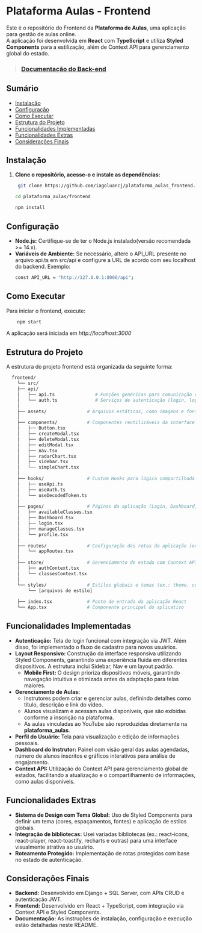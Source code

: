 # Plataforma Aulas - Frontend

Este é o repositório do Frontend da **Plataforma de Aulas**, uma aplicação para gestão de aulas online.  
A aplicação foi desenvolvida em **React** com **TypeScript** e utiliza **Styled Components** para a estilização, além de Context API para gerenciamento global do estado.
> ### [Documentação do Back-end](https://github.com/iagoluancj/plataforma_aulas_backend)

## Sumário

- [Instalação](#instalação)
- [Configuração](#configuração)
- [Como Executar](#como-executar)
- [Estrutura do Projeto](#estrutura-do-projeto)
- [Funcionalidades Implementadas](#funcionalidades-implementadas)
- [Funcionalidades Extras](#funcionalidades-extras)
- [Considerações Finais](#considerações-finais)

## Instalação

1. **Clone o repositório, acesse-o e instale as dependências:**

   ```bash
    git clone https://github.com/iagoluancj/plataforma_aulas_frontend.git
   ```

    ```bash
    cd plataforma_aulas/frontend
    ```

    ```bash
    npm install
    ```
## Configuração

- **Node.js:** Certifique-se de ter o Node.js instalado(versão recomendada >= 14.x).
- **Variáveis de Ambiente:** Se necessário, altere o API_URL presente no arquivo api.ts em src/api e configure a URL de acordo com seu localhost do backend. Exemplo:
    ```bash
    const API_URL = "http://127.0.0.1:8000/api";
    ```

## Como Executar

Para iniciar o frontend, execute: 
  ```bash
      npm start
  ```
A aplicação será iniciada em *http://localhost:3000*

## Estrutura do Projeto

A estrutura do projeto frontend está organizada da seguinte forma: 
```bash
  frontend/
    └── src/
    ├── api/                
    │   ├── api.ts               # Funções genéricas para comunicação com a API
    │   └── auth.ts              # Serviços de autenticação (login, logout, etc.)
    │   
    ├── assets/               # Arquivos estáticos, como imagens e fontes
    │
    ├── components/           # Componentes reutilizáveis da interface (Botões, Nav, Sidebar, etc.)
    │   ├── Button.tsx         
    │   ├── createModal.tsx    
    │   ├── deleteModal.tsx    
    │   ├── editModal.tsx      
    │   ├── nav.tsx            
    │   ├── radarChart.tsx     
    │   ├── sidebar.tsx        
    │   └── simpleChart.tsx    
    │
    ├── hooks/                # Custom Hooks para lógica compartilhada (ex.: useAuth, useApi, useDecodedToken)
    │   ├── useApi.ts          
    │   ├── useAuth.ts         
    │   └── useDecodedToken.ts 
    │
    ├── pages/                # Páginas da aplicação (Login, Dashboard, ManageClasses, AvailableClasses, Profile, etc.)
    │   ├── availableClasses.tsx
    │   ├── Dashboard.tsx      
    │   ├── login.tsx          
    │   ├── manageClasses.tsx  
    │   └── profile.tsx        
    │
    ├── routes/               # Configuração das rotas da aplicação (ex.: appRoutes.tsx)
    │   └── appRoutes.tsx      
    │
    ├── store/                # Gerenciamento de estado com Context API (ex.: authContext, classesContext)
    │   ├── authContext.tsx    
    │   └── classesContext.tsx 
    │
    └── styles/               # Estilos globais e temas (ex.: theme, configGlobal) utilizando Styled Components
        └── [arquivos de estilo]  
        
    ├── index.tsx             # Ponto de entrada da aplicação React
    └── App.tsx               # Componente principal do aplicativo
```

## Funcionalidades Implementadas

- **Autenticação:** Tela de login funcional com integração via JWT. Além disso, foi implementado o fluxo de cadastro para novos usuários.  
- **Layout Responsivo:** Construção da interface responsiva utilizando Styled Components, garantindo uma experiência fluida em diferentes dispositivos. A estrutura inclui Sidebar, Nav e um layout padrão.  
  - **Mobile First:** O design prioriza dispositivos móveis, garantindo navegação intuitiva e otimizada antes da adaptação para telas maiores.  
- **Gerenciamento de Aulas:**  
  - Instrutores podem criar e gerenciar aulas, definindo detalhes como título, descrição e link do vídeo.  
  - Alunos visualizam e acessam aulas disponíveis, que são exibidas conforme a inscrição na plataforma.  
  - As aulas vinculadas ao YouTube são reproduzidas diretamente na **plataforma_aulas**.  
- **Perfil do Usuário:** Tela para visualização e edição de informações pessoais.  
- **Dashboard do Instrutor:** Painel com visão geral das aulas agendadas, número de alunos inscritos e gráficos interativos para análise de engajamento.  
- **Context API:** Utilização do Context API para gerenciamento global de estados, facilitando a atualização e o compartilhamento de informações, como aulas disponíveis.  


## Funcionalidades Extras

- **Sistema de Design com Tema Global:** Uso de Styled Components para definir um tema (cores, espaçamentos, fontes) e aplicação de estilos globais.
- **Integração de bibliotecas:** Usei variadas bibliotecas (ex.: react-icons, react-player, react-toastify, recharts e outras) para uma interface visualmente atrativa ao usuário.
- **Roteamento Protegido:** Implementação de rotas protegidas com base no estado de autenticação.

## Considerações Finais

- **Backend:** Desenvolvido em Django + SQL Server, com APIs CRUD e autenticação JWT.
- **Frontend:** Desenvolvido em React + TypeScript, com integração via Context API e Styled Components.
- **Documentação:** As instruções de instalação, configuração e execução estão detalhadas neste README.
